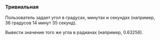 ### Тривиальная

Пользователь задает угол в градусах, минутах и секундах
(например, 36 градусов 14 минут 35 секунд).

Вывести значение того же угла в радианах (например, 0.63256).